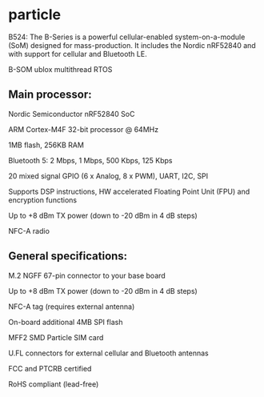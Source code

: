 # particle
B524: The B-Series is a powerful cellular-enabled system-on-a-module (SoM) designed for mass-production. It includes the Nordic nRF52840 and with support for cellular and Bluetooth LE.

B-SOM ublox multithread RTOS


## Main processor:
Nordic Semiconductor nRF52840 SoC

ARM Cortex-M4F 32-bit processor @ 64MHz

1MB flash, 256KB RAM

Bluetooth 5: 2 Mbps, 1 Mbps, 500 Kbps, 125 Kbps

20 mixed signal GPIO (6 x Analog, 8 x PWM), UART, I2C, SPI

Supports DSP instructions, HW accelerated Floating Point Unit (FPU) and encryption functions

Up to +8 dBm TX power (down to -20 dBm in 4 dB steps)

NFC-A radio

## General specifications:
M.2 NGFF 67-pin connector to your base board

Up to +8 dBm TX power (down to -20 dBm in 4 dB steps)

NFC-A tag (requires external antenna)

On-board additional 4MB SPI flash

MFF2 SMD Particle SIM card

U.FL connectors for external cellular and Bluetooth antennas

FCC and PTCRB certified

RoHS compliant (lead-free)
